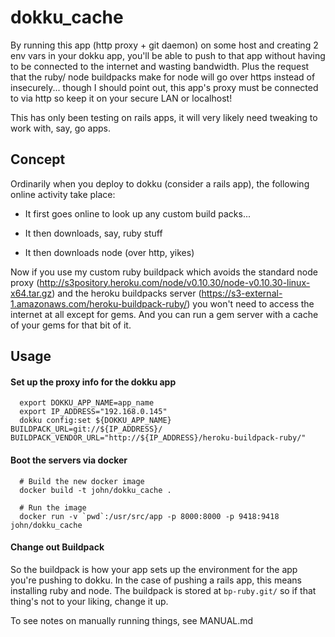 # dokku_cache

By running this app (http proxy + git daemon) on some host and creating 2 env vars in your dokku app, you'll be able to push to that app without having to be connected to the internet and wasting bandwidth.  Plus the request that the ruby/ node buildpacks make for node will go over https instead of insecurely... though I should point out, this app's proxy must be connected to via http so keep it on your secure LAN or localhost!  

This has only been testing on rails apps, it will very likely need tweaking to work with, say, go apps.  

## Concept

Ordinarily when you deploy to dokku (consider a rails app), the following online activity take place: 

 - It first goes online to look up any custom build packs...
 
 - It then downloads, say, ruby stuff
 
 - It then downloads node (over http, yikes)
 
Now if you use my custom ruby buildpack which avoids the standard node proxy (http://s3pository.heroku.com/node/v0.10.30/node-v0.10.30-linux-x64.tar.gz) and the heroku buildpacks server (https://s3-external-1.amazonaws.com/heroku-buildpack-ruby/) you won't need to access the internet at all except for gems.  And you can run a gem server with a cache of your gems for that bit of it.


## Usage


#### Set up the proxy info for the dokku app

```
  export DOKKU_APP_NAME=app_name
  export IP_ADDRESS="192.168.0.145"
  dokku config:set ${DOKKU_APP_NAME} BUILDPACK_URL=git://${IP_ADDRESS}/ BUILDPACK_VENDOR_URL="http://${IP_ADDRESS}/heroku-buildpack-ruby/"
```


#### Boot the servers via docker

```
  # Build the new docker image
  docker build -t john/dokku_cache .

  # Run the image
  docker run -v `pwd`:/usr/src/app -p 8000:8000 -p 9418:9418 john/dokku_cache
```

#### Change out Buildpack

So the buildpack is how your app sets up the environment for the app you're pushing to dokku.  In the case of pushing a rails app, this means installing ruby and node.  The buildpack is stored at `bp-ruby.git/` so if that thing's not to your liking, change it up.  

To see notes on manually running things, see MANUAL.md

